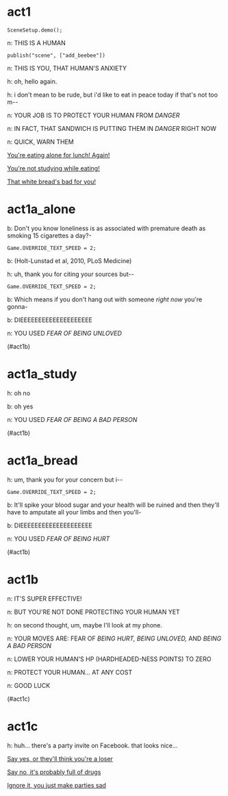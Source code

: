 # act1

`SceneSetup.demo();`

n: THIS IS A HUMAN

`publish("scene", ["add_beebee"])`

n: THIS IS YOU, THAT HUMAN'S ANXIETY

h: oh, hello again.

h: i don't mean to be rude, but i'd like to eat in peace today if that's not too m--

n: YOUR JOB IS TO PROTECT YOUR HUMAN FROM *DANGER*

n: IN FACT, THAT SANDWICH IS PUTTING THEM IN *DANGER* RIGHT NOW

n: QUICK, WARN THEM

[You're eating alone for lunch! Again!](#act1a_alone)

[You're not studying while eating!](#act1a_study)

[That white bread's bad for you!](#act1a_bread)

# act1a_alone

b: Don't you know loneliness is as associated with premature death as smoking 15 cigarettes a day?-

`Game.OVERRIDE_TEXT_SPEED = 2;`

b: (Holt-Lunstad et al, 2010, PLoS Medicine)

h: uh, thank you for citing your sources but--

`Game.OVERRIDE_TEXT_SPEED = 2;`

b: Which means if you don't hang out with someone *right now* you're gonna-

b: DIEEEEEEEEEEEEEEEEEEEE

n: YOU USED *FEAR OF BEING UNLOVED*

(#act1b)

# act1a_study

h: oh no

b: oh yes

n: YOU USED *FEAR OF BEING A BAD PERSON*

(#act1b)

# act1a_bread

h: um, thank you for your concern but i--

`Game.OVERRIDE_TEXT_SPEED = 2;`

b: It'll spike your blood sugar and your health will be ruined and then they'll have to amputate all your limbs and then you'll-

b: DIEEEEEEEEEEEEEEEEEEEE

n: YOU USED *FEAR OF BEING HURT*

(#act1b)

# act1b

n: IT'S SUPER EFFECTIVE!

n: BUT YOU'RE NOT DONE PROTECTING YOUR HUMAN YET

h: on second thought, um, maybe I'll look at my phone.

n: YOUR MOVES ARE: FEAR OF *BEING HURT,* *BEING UNLOVED,* AND *BEING A BAD PERSON*

n: LOWER YOUR HUMAN'S HP (HARDHEADED-NESS POINTS) TO ZERO

n: PROTECT YOUR HUMAN... AT ANY COST

n: GOOD LUCK

(#act1c)

# act1c

h: huh... there's a party invite on Facebook. that looks nice...

[Say yes, or they'll think you're a loser](#derp)

[Say no, it's probably full of drugs](#derp)

[Ignore it, you just make parties sad](#derp)





